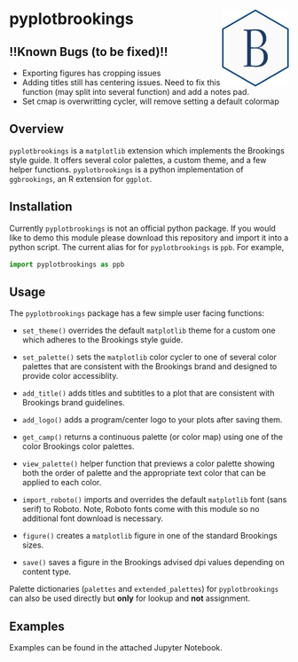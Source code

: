 # pyplotbrookings <img src="figures/logo.png" align="right" width="120"/>

## !!Known Bugs (to be fixed)!!
* Exporting figures has cropping issues
* Adding titles still has centering issues. Need to fix this function (may split into several function) and add a notes pad.
* Set cmap is overwritting cycler, will remove setting a default colormap

## Overview

`pyplotbrookings` is a `matplotlib` extension which implements the Brookings
style guide. It offers several color palettes, a custom theme, and a few
helper functions. `pyplotbrookings` is a python implementation of `ggbrookings`, 
an R extension for `ggplot`.

## Installation

Currently `pyplotbrookings` is not an official python package. If you would like to 
demo this module please download this repository and import it into a python script.
The current alias for for `pyplotbrookings` is `ppb`. For example,
```python
import pyplotbrookings as ppb
```


## Usage

The `pyplotbrookings` package has a few simple user facing functions:

-   `set_theme()` overrides the default `matplotlib` theme for a
    custom one which adheres to the Brookings style guide.

-   `set_palette()` sets the `matplotlib` color cycler to one of
    several color palettes that are consistent with the Brookings brand
    and designed to provide color accessiblity.

-   `add_title()` adds titles and subtitles to a plot that are consistent 
    with Brookings brand guidelines. 

-   `add_logo()` adds a program/center logo to your plots after saving
    them. 

-   `get_camp()` returns a continuous palette (or color map) using one of
    the color Brookings color palettes.

-   `view_palette()` helper function that previews a color palette showing 
    both the order of palette and the appropriate text color that can be applied
    to each color.

-   `import_roboto()` imports and overrides the default `matplotlib` font (sans serif)
    to Roboto. Note, Roboto fonts come with this module so no additional font
    download is necessary. 

-   `figure()` creates a `matplotlib` figure in one of the standard Brookings sizes.

-   `save()` saves a figure in the Brookings advised dpi values depending on content type.


Palette dictionaries (`palettes` and `extended_palettes`) for `pyplotbrookings` can also be 
used directly but **only** for lookup and **not** assignment.

## Examples

Examples can be found in the attached Jupyter Notebook.
